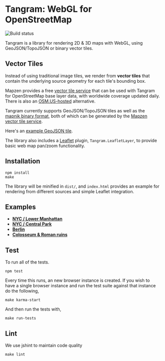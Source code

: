 Tangram: WebGL for OpenStreetMap
===

![Build status](https://circleci.com/gh/tangrams/tangram.png?circle-token=:circle-token)

Tangram is a library for rendering 2D & 3D maps with WebGL, using GeoJSON/TopoJSON or binary vector tiles.

## Vector Tiles

Instead of using traditional image tiles, we render from **vector tiles** that contain the underlying source geometry for each tile's bounding box.

Mapzen provides a free [vector tile service](http://mapzen.com/vector/) that can be used with Tangram for OpenStreetMap base layer data, with worldwide coverage updated daily. There is also an [OSM.US-hosted](http://openstreetmap.us/~migurski/vector-datasource/) alternative.

Tangram currently supports GeoJSON/TopoJSON tiles as well as the [mapnik binary format](https://github.com/mapbox/vector-tile-spec), both of which can be generated by the [Mapzen vector tile service](http://mapzen.com/vector/).

Here's an [example GeoJSON tile](http://vector.mapzen.com/osm/all/14/4826/6161.json).

The library also includes a [Leaflet](http://leafletjs.com) plugin, `Tangram.LeafletLayer`, to provide basic web map pan/zoom functionality.

## Installation

```
npm install
make
```

The library will be minified in `dist/`, and `index.html` provides an example for rendering from different sources and simple Leaflet integration.

## Examples

- [**NYC / Lower Manhattan**](http://vector.io/vector-map/#mapzen,40.70479834544056,-74.0057945251465,15)
- [**NYC / Central Park**](http://vector.io/vector-map/#mapzen,40.78004586258099,-73.96652698516847,16)
- [**Berlin**](http://vector.io/vector-map/#mapzen,52.52177659937554,13.373343944549562,16)
- [**Colosseum & Roman ruins**](http://vector.io/vector-map/#mapzen,41.889367479706124,12.488912343978884,17)



## Test

To run all of the tests.

```shell
npm test
```
Every time this runs, an new browser instance is created. If you wish to
have a single browser instance and run the test suite against that
instance do the following,

```shell
make karma-start
```

And then run the tests with,

```shell
make run-tests
```

## Lint
We use jshint to maintain code quality

```shell
make lint
```
